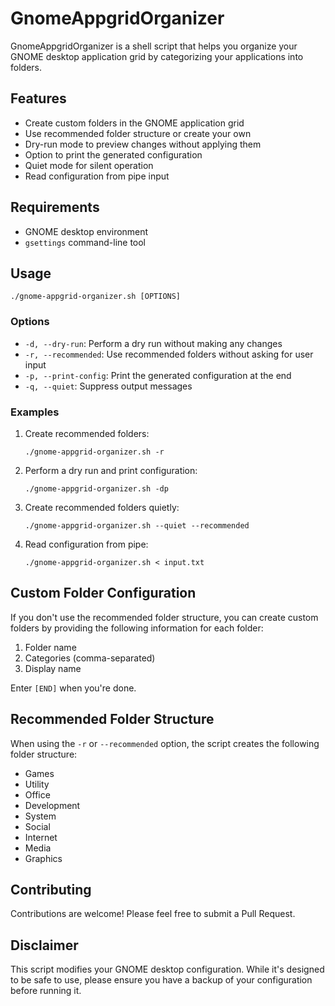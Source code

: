 # GnomeAppgridOrganizer

GnomeAppgridOrganizer is a shell script that helps you organize your GNOME desktop application grid by categorizing your applications into folders.

## Features

- Create custom folders in the GNOME application grid
- Use recommended folder structure or create your own
- Dry-run mode to preview changes without applying them
- Option to print the generated configuration
- Quiet mode for silent operation
- Read configuration from pipe input

## Requirements

- GNOME desktop environment
- `gsettings` command-line tool

## Usage

```
./gnome-appgrid-organizer.sh [OPTIONS]
```

### Options

- `-d, --dry-run`: Perform a dry run without making any changes
- `-r, --recommended`: Use recommended folders without asking for user input
- `-p, --print-config`: Print the generated configuration at the end
- `-q, --quiet`: Suppress output messages

### Examples

1. Create recommended folders:
   ```
   ./gnome-appgrid-organizer.sh -r
   ```

2. Perform a dry run and print configuration:
   ```
   ./gnome-appgrid-organizer.sh -dp
   ```

3. Create recommended folders quietly:
   ```
   ./gnome-appgrid-organizer.sh --quiet --recommended
   ```

4. Read configuration from pipe:
   ```
   ./gnome-appgrid-organizer.sh < input.txt
   ```

## Custom Folder Configuration

If you don't use the recommended folder structure, you can create custom folders by providing the following information for each folder:

1. Folder name
2. Categories (comma-separated)
3. Display name

Enter `[END]` when you're done.

## Recommended Folder Structure

When using the `-r` or `--recommended` option, the script creates the following folder structure:

- Games
- Utility
- Office
- Development
- System
- Social
- Internet
- Media
- Graphics

## Contributing

Contributions are welcome! Please feel free to submit a Pull Request.

## Disclaimer

This script modifies your GNOME desktop configuration. While it's designed to be safe to use, please ensure you have a backup of your configuration before running it.
